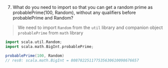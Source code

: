 7. What do you need to import so that you can get a random prime as probablePrime(100, Random), without any qualifiers before probablePrime and Random?

> We need to import `Random` from the `util` library and companion object `probablePrime` from `math` library

```scala
import scala.util.Random;
import scala.math.BigInt.probablePrime;

probablePrime(100, Random)
// res0: scala.math.BigInt = 808782251177535630610098676657
```
